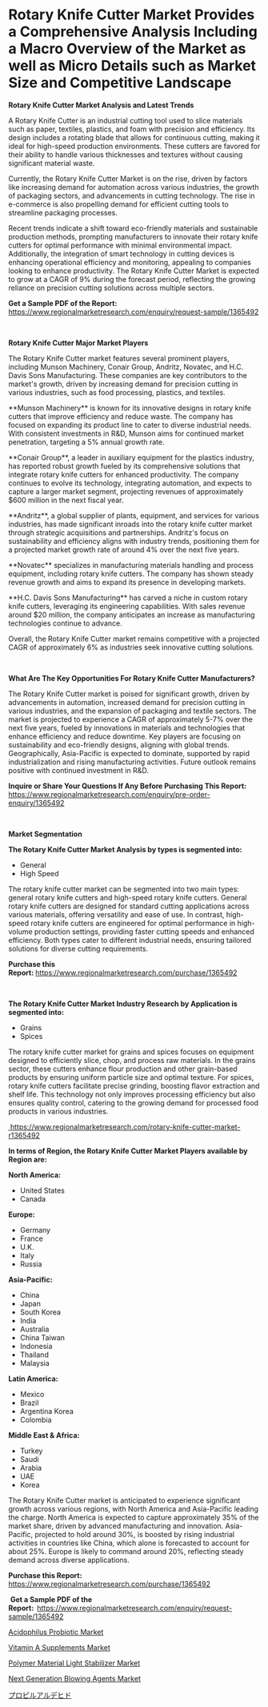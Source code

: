 <p><h1>Rotary Knife Cutter Market Provides a Comprehensive Analysis Including a Macro Overview of the Market as well as Micro Details such as Market Size and Competitive Landscape</h1></p><p><strong>Rotary Knife Cutter Market Analysis and Latest Trends</strong></p>
<p><p>A Rotary Knife Cutter is an industrial cutting tool used to slice materials such as paper, textiles, plastics, and foam with precision and efficiency. Its design includes a rotating blade that allows for continuous cutting, making it ideal for high-speed production environments. These cutters are favored for their ability to handle various thicknesses and textures without causing significant material waste. </p><p>Currently, the Rotary Knife Cutter Market is on the rise, driven by factors like increasing demand for automation across various industries, the growth of packaging sectors, and advancements in cutting technology. The rise in e-commerce is also propelling demand for efficient cutting tools to streamline packaging processes. </p><p>Recent trends indicate a shift toward eco-friendly materials and sustainable production methods, prompting manufacturers to innovate their rotary knife cutters for optimal performance with minimal environmental impact. Additionally, the integration of smart technology in cutting devices is enhancing operational efficiency and monitoring, appealing to companies looking to enhance productivity. The Rotary Knife Cutter Market is expected to grow at a CAGR of 9% during the forecast period, reflecting the growing reliance on precision cutting solutions across multiple sectors.</p></p>
<p><strong>Get a Sample PDF of the Report:&nbsp;</strong> <a href="https://www.regionalmarketresearch.com/enquiry/request-sample/1365492">https://www.regionalmarketresearch.com/enquiry/request-sample/1365492</a></p>
<p>&nbsp;</p>
<p><strong>Rotary Knife Cutter Major Market Players</strong></p>
<p><p>The Rotary Knife Cutter market features several prominent players, including Munson Machinery, Conair Group, Andritz, Novatec, and H.C. Davis Sons Manufacturing. These companies are key contributors to the market's growth, driven by increasing demand for precision cutting in various industries, such as food processing, plastics, and textiles.</p><p>**Munson Machinery** is known for its innovative designs in rotary knife cutters that improve efficiency and reduce waste. The company has focused on expanding its product line to cater to diverse industrial needs. With consistent investments in R&D, Munson aims for continued market penetration, targeting a 5% annual growth rate.</p><p>**Conair Group**, a leader in auxiliary equipment for the plastics industry, has reported robust growth fueled by its comprehensive solutions that integrate rotary knife cutters for enhanced productivity. The company continues to evolve its technology, integrating automation, and expects to capture a larger market segment, projecting revenues of approximately $600 million in the next fiscal year.</p><p>**Andritz**, a global supplier of plants, equipment, and services for various industries, has made significant inroads into the rotary knife cutter market through strategic acquisitions and partnerships. Andritz's focus on sustainability and efficiency aligns with industry trends, positioning them for a projected market growth rate of around 4% over the next five years.</p><p>**Novatec** specializes in manufacturing materials handling and process equipment, including rotary knife cutters. The company has shown steady revenue growth and aims to expand its presence in developing markets.</p><p>**H.C. Davis Sons Manufacturing** has carved a niche in custom rotary knife cutters, leveraging its engineering capabilities. With sales revenue around $20 million, the company anticipates an increase as manufacturing technologies continue to advance.</p><p>Overall, the Rotary Knife Cutter market remains competitive with a projected CAGR of approximately 6% as industries seek innovative cutting solutions.</p></p>
<p>&nbsp;</p>
<p><strong>What Are The Key Opportunities For Rotary Knife Cutter Manufacturers?</strong></p>
<p><p>The Rotary Knife Cutter market is poised for significant growth, driven by advancements in automation, increased demand for precision cutting in various industries, and the expansion of packaging and textile sectors. The market is projected to experience a CAGR of approximately 5-7% over the next five years, fueled by innovations in materials and technologies that enhance efficiency and reduce downtime. Key players are focusing on sustainability and eco-friendly designs, aligning with global trends. Geographically, Asia-Pacific is expected to dominate, supported by rapid industrialization and rising manufacturing activities. Future outlook remains positive with continued investment in R&D.</p></p>
<p><strong>Inquire or Share Your Questions If Any Before Purchasing This Report:</strong> <a href="https://www.regionalmarketresearch.com/enquiry/pre-order-enquiry/1365492">https://www.regionalmarketresearch.com/enquiry/pre-order-enquiry/1365492</a></p>
<p>&nbsp;</p>
<p><strong>Market Segmentation</strong></p>
<p><strong>The Rotary Knife Cutter Market Analysis by types is segmented into:</strong></p>
<p><ul><li>General</li><li>High Speed</li></ul></p>
<p><p>The rotary knife cutter market can be segmented into two main types: general rotary knife cutters and high-speed rotary knife cutters. General rotary knife cutters are designed for standard cutting applications across various materials, offering versatility and ease of use. In contrast, high-speed rotary knife cutters are engineered for optimal performance in high-volume production settings, providing faster cutting speeds and enhanced efficiency. Both types cater to different industrial needs, ensuring tailored solutions for diverse cutting requirements.</p></p>
<p><strong>Purchase this Report:&nbsp;</strong><a href="https://www.regionalmarketresearch.com/purchase/1365492">https://www.regionalmarketresearch.com/purchase/1365492</a></p>
<p>&nbsp;</p>
<p><strong>The Rotary Knife Cutter Market Industry Research by Application is segmented into:</strong></p>
<p><ul><li>Grains</li><li>Spices</li></ul></p>
<p><p>The rotary knife cutter market for grains and spices focuses on equipment designed to efficiently slice, chop, and process raw materials. In the grains sector, these cutters enhance flour production and other grain-based products by ensuring uniform particle size and optimal texture. For spices, rotary knife cutters facilitate precise grinding, boosting flavor extraction and shelf life. This technology not only improves processing efficiency but also ensures quality control, catering to the growing demand for processed food products in various industries.</p></p>
<p><a href="https://www.regionalmarketresearch.com/rotary-knife-cutter-market-r1365492">&nbsp;https://www.regionalmarketresearch.com/rotary-knife-cutter-market-r1365492</a></p>
<p><strong>In terms of Region, the Rotary Knife Cutter Market Players available by Region are:</strong></p>
<p>
    <p> <strong> North America: </strong>
        <ul>
            <li>United States</li>
            <li>Canada</li>
        </ul>
        </p> 
    <p> <strong> Europe: </strong>
        <ul>
            <li>Germany</li>
            <li>France</li>
            <li>U.K.</li>
            <li>Italy</li>
            <li>Russia</li>
        </ul>
        </p> 
    <p> <strong> Asia-Pacific: </strong>
        <ul>
            <li>China</li>
            <li>Japan</li>
            <li>South Korea</li>
            <li>India</li>
            <li>Australia</li>
            <li>China Taiwan</li>
            <li>Indonesia</li>
            <li>Thailand</li>
            <li>Malaysia</li>
        </ul>
        </p> 
    <p> <strong> Latin America: </strong>
        <ul>
            <li>Mexico</li>
            <li>Brazil</li>
            <li>Argentina Korea</li>
            <li>Colombia</li>
        </ul>
        </p> 
    <p> <strong> Middle East & Africa: </strong>
        <ul>
            <li>Turkey</li>
            <li>Saudi</li>
            <li>Arabia</li>
            <li>UAE</li>
            <li>Korea</li>
        </ul>
    </p>
    </p>
<p><p>The Rotary Knife Cutter market is anticipated to experience significant growth across various regions, with North America and Asia-Pacific leading the charge. North America is expected to capture approximately 35% of the market share, driven by advanced manufacturing and innovation. Asia-Pacific, projected to hold around 30%, is boosted by rising industrial activities in countries like China, which alone is forecasted to account for about 25%. Europe is likely to command around 20%, reflecting steady demand across diverse applications.</p></p>
<p><strong>Purchase this Report: </strong><a href="https://www.regionalmarketresearch.com/purchase/1365492">https://www.regionalmarketresearch.com/purchase/1365492</a></p>
<p>&nbsp;<strong>Get a Sample PDF of the Report:&nbsp;&nbsp;</strong><a href="https://www.regionalmarketresearch.com/enquiry/request-sample/1365492">https://www.regionalmarketresearch.com/enquiry/request-sample/1365492</a></p>
<p><strong></strong></p>
<p><p><a href="https://www.linkedin.com/pulse/acidophilus-probiotic-market-share-size-trends-industry-d7zse?trackingId=g7Ux3wIbSdmXASvitwpxuw%3D%3D">Acidophilus Probiotic Market</a></p><p><a href="https://www.linkedin.com/pulse/vitamin-supplements-market-growth-outlook-from-2024-2031-nxa8e?trackingId=dIPpoV2FSa2pmRKumNCqEg%3D%3D">Vitamin A Supplements Market</a></p><p><a href="https://issuu.com/reportprime-2/docs/polymer-material-light-stabilizer-m_a3e90697b3f2d6">Polymer Material Light Stabilizer Market</a></p><p><a href="https://github.com/JudyWalsh475/Market-Research-Report-List-1/blob/main/next-generation-blowing-agents-market.md">Next Generation Blowing Agents Market</a></p><p><a href="https://medium.com/@ammar.jarrah.93/%E3%83%97%E3%83%AD%E3%83%94%E3%83%AB%E3%82%A2%E3%83%AB%E3%83%87%E3%83%92%E3%83%89%E5%B8%82%E5%A0%B4%E3%81%AF2024%E5%B9%B4%E3%81%8B%E3%82%892031%E5%B9%B4%E3%81%AB%E3%81%8B%E3%81%91%E3%81%A6%E3%81%A9%E3%81%AE%E3%82%88%E3%81%86%E3%81%AB%E5%A4%89%E5%8C%96%E3%81%97%E3%81%A6%E3%81%84%E3%81%BE%E3%81%99%E3%81%8B-fefad3cf1131?postPublishedType=repub">プロピルアルデヒド</a></p></p>